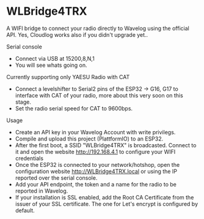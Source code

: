 # WLBridge4TRX
A WIFI bridge to connect your radio directly to Wavelog using the official API.
Yes, Cloudlog works also if you didn't upgrade yet..

Serial console
- Connect via USB at 15200,8,N,1
- You will see whats going on.

Currently supporting only YAESU Radio with CAT
- Connect a levelshifter to Serial2 pins of the ESP32 -> G16, G17 to interface with CAT of your radio, more about this very soon on this stage.
- Set the radio serial speed for CAT to 9600bps.

Usage
- Create an API key in your Wavelog Account with write privilegs.
- Compile and upload this project (PlattformIO) to an ESP32.
- After the first boot, a SSID "WLBridge4TRX" is broadcasted. Connect to it and open the website http://192.168.4.1 to configure your WIFI credentials
- Once the ESP32 is connected to your network/hotshop, open the configuration website http://WLBridge4TRX.local or using the IP reported over the serial console.
- Add your API endpoint, the token and a name for the radio to be reported in Wavelog.
- If your installation is SSL enabled, add the Root CA Certificate from the issuer of your SSL certificate. The one for Let's encrypt is configured by default.